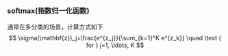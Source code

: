 ### softmax(指数归一化函数)

通常在多分类的场景，计算方式如下
$$
\sigma(\mathbf{z})_j=\frac{e^{z_j}}{\sum_{k=1}^K e^{z_k}} \quad \text { for } j=1, \ldots, K
$$